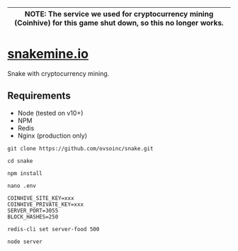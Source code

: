 | NOTE: The service we used for cryptocurrency mining (Coinhive) for this game shut down, so this no longer works. |
| --- |

# [snakemine.io](https://snakemine.io)
Snake with cryptocurrency mining.

## Requirements

* Node (tested on v10+)
* NPM
* Redis
* Nginx (production only)

```
git clone https://github.com/ovsoinc/snake.git
```

```
cd snake
```

```
npm install
```

```
nano .env
```

	COINHIVE_SITE_KEY=xxx
	COINHIVE_PRIVATE_KEY=xxx
	SERVER_PORT=3055
	BLOCK_HASHES=250

```
redis-cli set server-food 500
```

```
node server
```
